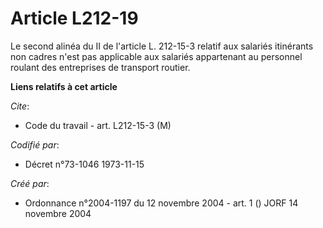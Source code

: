 # Article L212-19

Le second alinéa du II de l'article L. 212-15-3 relatif aux salariés itinérants non cadres n'est pas applicable aux salariés
appartenant au personnel roulant des entreprises de transport routier.

**Liens relatifs à cet article**

_Cite_:

  - Code du travail - art. L212-15-3 (M)

_Codifié par_:

  - Décret n°73-1046 1973-11-15

_Créé par_:

  - Ordonnance n°2004-1197 du 12 novembre 2004 - art. 1 () JORF 14 novembre 2004
